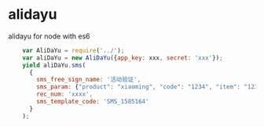 # alidayu
alidayu for node with es6

```javascript  
    var AliDaYu = require('../');
    var aliDaYu = new AliDaYu({app_key: xxx, secret: 'xxx'});
    yield aliDaYu.sms(
      {
        sms_free_sign_name: '活动验证',
        sms_param: {"product": "xiaoming", "code": "1234", "item": "123"},
        rec_num: 'xxxx',
        sms_template_code: 'SMS_1585164'
      }
    );
```


